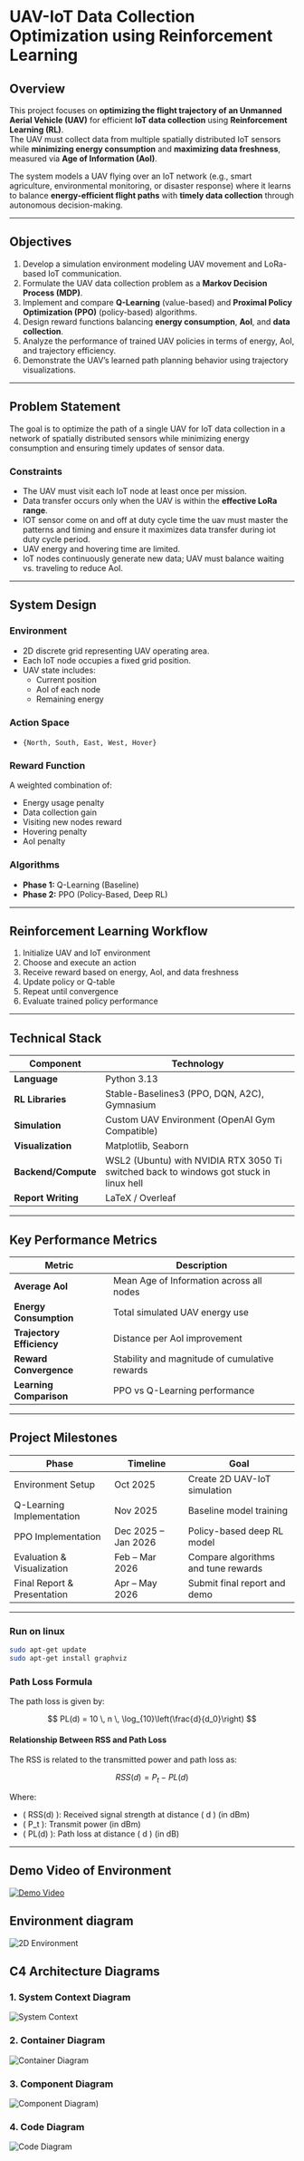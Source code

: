 # UAV-IoT Data Collection Optimization using Reinforcement Learning

## Overview

This project focuses on **optimizing the flight trajectory of an Unmanned Aerial Vehicle (UAV)** for efficient **IoT data collection** using **Reinforcement Learning (RL)**.  
The UAV must collect data from multiple spatially distributed IoT sensors while **minimizing energy consumption** and **maximizing data freshness**, measured via **Age of Information (AoI)**.

The system models a UAV flying over an IoT network (e.g., smart agriculture, environmental monitoring, or disaster response) where it learns to balance **energy-efficient flight paths** with **timely data collection** through autonomous decision-making.

---

## Objectives

1. Develop a simulation environment modeling UAV movement and LoRa-based IoT communication.  
2. Formulate the UAV data collection problem as a **Markov Decision Process (MDP)**.  
3. Implement and compare **Q-Learning** (value-based) and **Proximal Policy Optimization (PPO)** (policy-based) algorithms.  
4. Design reward functions balancing **energy consumption**, **AoI**, and **data collection**.  
5. Analyze the performance of trained UAV policies in terms of energy, AoI, and trajectory efficiency.  
6. Demonstrate the UAV’s learned path planning behavior using trajectory visualizations.

---

## Problem Statement

The goal is to optimize the path of a single UAV for IoT data collection in a network of spatially distributed sensors while minimizing energy consumption and ensuring timely updates of sensor data.

### Constraints
- The UAV must visit each IoT node at least once per mission.
- Data transfer occurs only when the UAV is within the **effective LoRa range**.
- IOT sensor come on and off at duty cycle time the uav must master the patterns and timing and ensure it maximizes data transfer during iot duty cycle period.
- UAV energy and hovering time are limited.
- IoT nodes continuously generate new data; UAV must balance waiting vs. traveling to reduce AoI.

---

## System Design

### Environment
- 2D discrete grid representing UAV operating area.
- Each IoT node occupies a fixed grid position.
- UAV state includes:
  - Current position  
  - AoI of each node  
  - Remaining energy  

### Action Space
- `{North, South, East, West, Hover}`

### Reward Function
A weighted combination of:
- Energy usage penalty  
- Data collection gain  
- Visiting new nodes reward  
- Hovering penalty  
- AoI penalty  

### Algorithms
- **Phase 1:** Q-Learning (Baseline)  
- **Phase 2:** PPO (Policy-Based, Deep RL)  

---

## Reinforcement Learning Workflow

1. Initialize UAV and IoT environment  
2. Choose and execute an action  
3. Receive reward based on energy, AoI, and data freshness  
4. Update policy or Q-table  
5. Repeat until convergence  
6. Evaluate trained policy performance  

---

## Technical Stack

| Component | Technology                                                                             |
|------------|----------------------------------------------------------------------------------------|
| **Language** | Python 3.13                                                                            |
| **RL Libraries** | Stable-Baselines3 (PPO, DQN, A2C), Gymnasium                                           |
| **Simulation** | Custom UAV Environment (OpenAI Gym Compatible)                                         |
| **Visualization** | Matplotlib, Seaborn                                                                    |
| **Backend/Compute** | WSL2 (Ubuntu) with NVIDIA RTX 3050 Ti switched back to windows got stuck in linux hell |
| **Report Writing** | LaTeX / Overleaf                                                                       |

---

## Key Performance Metrics

| Metric | Description |
|--------|-------------|
| **Average AoI** | Mean Age of Information across all nodes |
| **Energy Consumption** | Total simulated UAV energy use |
| **Trajectory Efficiency** | Distance per AoI improvement |
| **Reward Convergence** | Stability and magnitude of cumulative rewards |
| **Learning Comparison** | PPO vs Q-Learning performance |

---

## Project Milestones

| Phase | Timeline | Goal |
|--------|-----------|------|
| Environment Setup | Oct 2025 | Create 2D UAV-IoT simulation |
| Q-Learning Implementation | Nov 2025 | Baseline model training |
| PPO Implementation | Dec 2025 – Jan 2026 | Policy-based deep RL model |
| Evaluation & Visualization | Feb – Mar 2026 | Compare algorithms and tune rewards |
| Final Report & Presentation | Apr – May 2026 | Submit final report and demo |

---
### Run on linux
```bash
sudo apt-get update
sudo apt-get install graphviz
```
### Path Loss Formula

The path loss is given by:

$$
PL(d) = 10 \, n \, \log_{10}\left(\frac{d}{d_0}\right)
$$

#### **Relationship Between RSS and Path Loss**

The RSS is related to the transmitted power and path loss as:

$$
RSS(d) = P_t - PL(d)
$$

Where:
- \( RSS(d) \): Received signal strength at distance \( d \) (in dBm)  
- \( P_t \): Transmit power (in dBm)  
- \( PL(d) \): Path loss at distance \( d \) (in dB)

---
## Demo Video of Environment
[![Demo Video](https://img.youtube.com/vi/Cb4rHDsgCUA/0.jpg)](https://youtu.be/Cb4rHDsgCUA)
## Environment diagram
![2D Environment](asset/diagrams/env/img.png)
## C4 Architecture Diagrams

### 1. System Context Diagram
![System Context](asset/diagrams/q_learning/q_learning_system_context.png)

### 2. Container Diagram
![Container Diagram](asset/diagrams/q_learning/q_learning_container_diagram.png)

### 3. Component Diagram
![Component Diagram](asset/diagrams/q_learning/q_learning_component_diagram.png))

### 4. Code Diagram
![Code Diagram](asset/diagrams/q_learning/q_learning_code_diagram.png)




